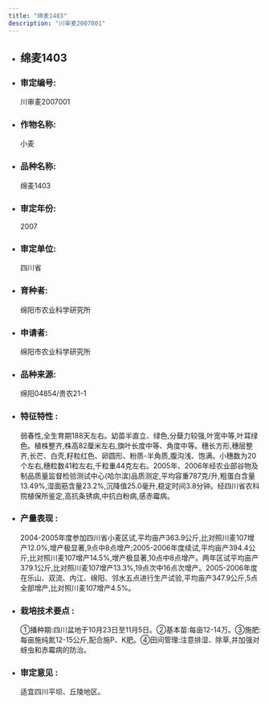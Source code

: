 ```yaml
---
title: "绵麦1403"
description: "川审麦2007001"
---
```

* ## 绵麦1403
* ###  审定编号:  
   川审麦2007001

*  ### 作物名称:  
   小麦

*   ###  品种名称: 
    绵麦1403

*   ### 审定年份: 
    2007

*   ### 审定单位:  
    四川省

*   ### 育种者:  
    绵阳市农业科学研究所

*   ### 申请者:  
    绵阳市农业科学研究所

*   ### 品种来源:  
    绵阳04854/贵农21-1

*   ### 特征特性 : 
    弱春性,全生育期188天左右。幼苗半直立、绿色,分蘖力较强,叶宽中等,叶耳绿色。植株整齐,株高82厘米左右,旗叶长度中等、角度中等。穗长方形,穗层整齐,长芒、白壳,籽粒红色、卵圆形、粉质-半角质,腹沟浅、饱满。小穗数为20个左右,穗粒数41粒左右,千粒重44克左右。2005年、2006年经农业部谷物及制品质量监督检验测试中心(哈尔滨)品质测定,平均容重787克/升,粗蛋白含量13.49%,湿面筋含量23.2%,沉降值25.0毫升,稳定时间3.8分钟。经四川省农科院植保所鉴定,高抗条锈病,中抗白粉病,感赤霉病。

*   ### 产量表现 : 
    2004-2005年度参加四川省小麦区试,平均亩产363.9公斤,比对照川麦107增产12.0%,增产极显著,9点中8点增产;2005-2006年度续试,平均亩产394.4公斤,比对照川麦107增产14.5%,增产极显著,10点中8点增产。两年区试平均亩产379.1公斤,比对照川麦107增产13.3%,19点次中16点次增产。2005-2006年度在乐山、双流、内江、绵阳、邻水五点进行生产试验,平均亩产347.9公斤,5点全部增产,比对照川麦107增产4.5%。

*   ### 栽培技术要点 : 
    ①播种期:四川盆地于10月23日至11月5日。②基本苗:每亩12-14万。③施肥:每亩施纯氮12-15公斤,配合施P、K肥。④田间管理:注意排湿、除草,并加强对蚜虫和赤霉病的防治。

*   ### 审定意见 : 
    适宜四川平坝、丘陵地区。
